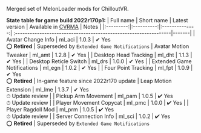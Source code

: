 Merged set of MelonLoader mods for ChilloutVR.

**State table for game build 2022r170p1:**
| Full name | Short name | Latest version | Available in [CVRMA](https://github.com/knah/CVRMelonAssistant) | Notes |
|:---------:|:----------:|:--------------:| :----------------------------------------------------------------|-------|
| Avatar Change Info | ml_aci | 1.0.3 | ✔ Yes<br>⭕ **Retired** | Superseded by `Extended Game Notifications`
| Avatar Motion Tweaker | ml_amt | 1.2.8 | ✔ Yes |
| Desktop Head Tracking | ml_dht | 1.1.3 | ✔ Yes |
| Desktop Reticle Switch | ml_drs | 1.0.0 | ✔ Yes |
| Extended Game Notifications | ml_egn | 1.0.2 | ✔ Yes |
| Four Point Tracking | ml_fpt | 1.0.9 | ✔ Yes<br>⭕ **Retired** | In-game feature since 2022r170 update
| Leap Motion Extension | ml_lme | 1.3.7 | ✔ Yes<br>⏱ Update review |
| Pickup Arm Movement | ml_pam | 1.0.5 | ✔ Yes<br>⏱ Update review |
| Player Movement Copycat | ml_pmc | 1.0.0 | ✔ Yes |
| Player Ragdoll Mod | ml_prm | 1.0.5 | ✔ Yes<br>⏱ Update review |
| Server Connection Info | ml_sci | 1.0.2 | ✔ Yes<br>⭕ **Retired** | Superseded by `Extended Game Notifications`

